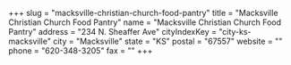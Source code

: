 +++
slug = "macksville-christian-church-food-pantry"
title = "Macksville Christian Church Food Pantry"
name = "Macksville Christian Church Food Pantry"
address = "234 N. Sheaffer Ave"
cityIndexKey = "city-ks-macksville"
city = "Macksville"
state = "KS"
postal = "67557"
website = ""
phone = "620-348-3205"
fax = ""
+++
